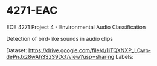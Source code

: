 # 4271-EAC
ECE 4271 Project 4 - Environmental Audio Classification

Detection of bird-like sounds in audio clips

Dataset: https://drive.google.com/file/d/1iTQXNXP_LCwp-dePnJxz8wAh3SzS9Dct/view?usp=sharing
Labels: